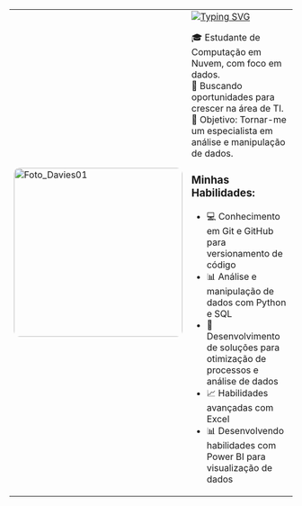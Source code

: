 <table>
  <tr>
    <td>
      <img src="https://github.com/user-attachments/assets/2a9cbb56-cb03-4c74-85e8-d1464175ee98" alt="Foto_Davies01" width="300" style="border-radius: 10px;">
    </td>
    <td>
      <a href="https://git.io/typing-svg">
        <img src="https://readme-typing-svg.demolab.com?font=Fira+Code&pause=1000&center=true&width=435&lines=Ol%C3%A1%2C+Bem+vindo+ao+meu+Portif%C3%B3lio;Meu+Nome+%C3%A9+Davi+Batista+Pereira" alt="Typing SVG" />
      </a>
      <p>
        🎓 Estudante de Computação em Nuvem, com foco em dados.<br>
        💼 Buscando oportunidades para crescer na área de TI.<br>
        🎯 Objetivo: Tornar-me um especialista em análise e manipulação de dados.
      </p>
      <h3>Minhas Habilidades:</h3>
      <ul>
        <li>💻 Conhecimento em Git e GitHub para versionamento de código</li>
        <li>📊 Análise e manipulação de dados com Python e SQL</li>
        <li>🚀 Desenvolvimento de soluções para otimização de processos e análise de dados</li>
        <li>📈 Habilidades avançadas com Excel</li>
        <li>📊 Desenvolvendo habilidades com Power BI para visualização de dados</li>
      </ul>
    </td>
  </tr>
</table>








<!--
**Davies03/Davies03** is a ✨ _special_ ✨ repository because its `README.md` (this file) appears on your GitHub profile.

Here are some ideas to get you started:

- 🔭 I’m currently working on ...
- 🌱 I’m currently learning ...
- 👯 I’m looking to collaborate on ...
- 🤔 I’m looking for help with ...
- 💬 Ask me about ...
- 📫 How to reach me: ...
- 😄 Pronouns: ...
- ⚡ Fun fact: ...
-->
